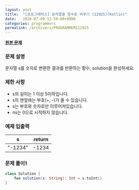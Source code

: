 ```yaml
---
layout: post
title:  "[프로그래머스] 문자열을 정수로 바꾸기 (12925)(Kotlin)"
date:   2020-07-09 12:50:00+0900
categories: programmers
permalink: /archivers/PROGRAMMERS12925
---
```


**[원본 문제](https://programmers.co.kr/learn/courses/30/lessons/12925)**

### 문제 설명

문자열 s를 숫자로 변환한 결과를 반환하는 함수, solution을 완성하세요.

### 제한 사항

  * s의 길이는 1 이상 5이하입니다.
  * s의 맨앞에는 부호(+, -)가 올 수 있습니다.
  * s는 부호와 숫자로만 이루어져있습니다.
  * ns는 0으로 시작하지 않습니다.

### 예제 입출력

|s|return|
|-|-|
|"-1234"|-1234|

### 문제 풀이1

```kotlin
class Solution {
    fun solution(s: String): Int = s.toInt()
}
```
